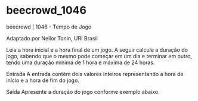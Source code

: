 # beecrowd_1046

beecrowd | 1046 - Tempo de Jogo

Adaptado por Neilor Tonin, URI  Brasil

Leia a hora inicial e a hora final de um jogo. A seguir calcule a duração do jogo, sabendo que o mesmo pode começar em um dia e terminar em outro, tendo uma duração mínima de 1 hora e máxima de 24 horas.

Entrada
A entrada contém dois valores inteiros representando a hora de início e a hora de fim do jogo.

Saída
Apresente a duração do jogo conforme exemplo abaixo.